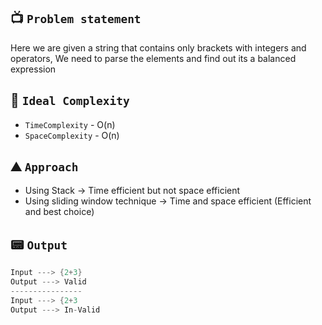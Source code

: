 ## 📺 `Problem statement`
Here we are given a string that contains only brackets with integers and operators, We need to parse the elements and find out its a balanced expression

## 🧭 `Ideal Complexity`
* `TimeComplexity` - O(n)
* `SpaceComplexity` - O(n)

## ⛰️ `Approach`
* Using Stack -> Time efficient but not space efficient
* Using sliding window technique -> Time and space efficient (Efficient and best choice)

## 📟 `Output`
```kotlin
Input ---> {2+3}
Output ---> Valid
----------------
Input ---> {2+3
Output ---> In-Valid
```
